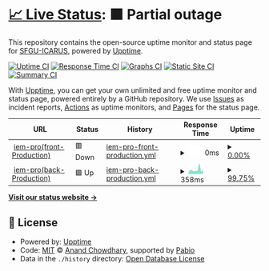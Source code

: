 # [📈 Live Status](https://demo.upptime.js.org): <!--live status--> **🟧 Partial outage**

This repository contains the open-source uptime monitor and status page for [SFGU-ICARUS](https://sixto1982.github.io/monitoreo/), powered by [Upptime](https://github.com/upptime/upptime).

[![Uptime CI](https://github.com/sixto1982/monitoreo/workflows/Uptime%20CI/badge.svg)](https://github.com/sixto1982/monitoreo/actions?query=workflow%3A%22Uptime+CI%22)
[![Response Time CI](https://github.com/sixto1982/monitoreo/workflows/Response%20Time%20CI/badge.svg)](https://github.com/sixto1982/monitoreo/actions?query=workflow%3A%22Response+Time+CI%22)
[![Graphs CI](https://github.com/sixto1982/monitoreo/workflows/Graphs%20CI/badge.svg)](https://github.com/sixto1982/monitoreo/actions?query=workflow%3A%22Graphs+CI%22)
[![Static Site CI](https://github.com/sixto1982/monitoreo/workflows/Static%20Site%20CI/badge.svg)](https://github.com/sixto1982/monitoreo/actions?query=workflow%3A%22Static+Site+CI%22)
[![Summary CI](https://github.com/sixto1982/monitoreo/workflows/Summary%20CI/badge.svg)](https://github.com/sixto1982/monitoreo/actions?query=workflow%3A%22Summary+CI%22)

With [Upptime](https://upptime.js.org), you can get your own unlimited and free uptime monitor and status page, powered entirely by a GitHub repository. We use [Issues](https://github.com/sixto1982/monitoreo/issues) as incident reports, [Actions](https://github.com/sixto1982/monitoreo/actions) as uptime monitors, and [Pages](https://demo.upptime.js.org) for the status page.

<!--start: status pages-->
<!-- This summary is generated by Upptime (https://github.com/upptime/upptime) -->
<!-- Do not edit this manually, your changes will be overwritten -->
<!-- prettier-ignore -->
| URL | Status | History | Response Time | Uptime |
| --- | ------ | ------- | ------------- | ------ |
| <img alt="" src="https://www.iem-pro.cl/assets/icons/favico-150x150.ico" height="13"> [iem-pro(front-Production)](https://www.iem-pro.cl) | 🟥 Down | [iem-pro-front-production.yml](https://github.com/Sixto1982/monitoreo/commits/HEAD/history/iem-pro-front-production.yml) | <details><summary><img alt="Response time graph" src="./graphs/iem-pro-front-production/response-time-week.png" height="20"> 0ms</summary><br><a href="https://Sixto1982.github.io/monitoreo/history/iem-pro-front-production"><img alt="Response time 318" src="https://img.shields.io/endpoint?url=https%3A%2F%2Fraw.githubusercontent.com%2FSixto1982%2Fmonitoreo%2FHEAD%2Fapi%2Fiem-pro-front-production%2Fresponse-time.json"></a><br><a href="https://Sixto1982.github.io/monitoreo/history/iem-pro-front-production"><img alt="24-hour response time 0" src="https://img.shields.io/endpoint?url=https%3A%2F%2Fraw.githubusercontent.com%2FSixto1982%2Fmonitoreo%2FHEAD%2Fapi%2Fiem-pro-front-production%2Fresponse-time-day.json"></a><br><a href="https://Sixto1982.github.io/monitoreo/history/iem-pro-front-production"><img alt="7-day response time 0" src="https://img.shields.io/endpoint?url=https%3A%2F%2Fraw.githubusercontent.com%2FSixto1982%2Fmonitoreo%2FHEAD%2Fapi%2Fiem-pro-front-production%2Fresponse-time-week.json"></a><br><a href="https://Sixto1982.github.io/monitoreo/history/iem-pro-front-production"><img alt="30-day response time 0" src="https://img.shields.io/endpoint?url=https%3A%2F%2Fraw.githubusercontent.com%2FSixto1982%2Fmonitoreo%2FHEAD%2Fapi%2Fiem-pro-front-production%2Fresponse-time-month.json"></a><br><a href="https://Sixto1982.github.io/monitoreo/history/iem-pro-front-production"><img alt="1-year response time 320" src="https://img.shields.io/endpoint?url=https%3A%2F%2Fraw.githubusercontent.com%2FSixto1982%2Fmonitoreo%2FHEAD%2Fapi%2Fiem-pro-front-production%2Fresponse-time-year.json"></a></details> | <details><summary><a href="https://Sixto1982.github.io/monitoreo/history/iem-pro-front-production">0.00%</a></summary><a href="https://Sixto1982.github.io/monitoreo/history/iem-pro-front-production"><img alt="All-time uptime 85.02%" src="https://img.shields.io/endpoint?url=https%3A%2F%2Fraw.githubusercontent.com%2FSixto1982%2Fmonitoreo%2FHEAD%2Fapi%2Fiem-pro-front-production%2Fuptime.json"></a><br><a href="https://Sixto1982.github.io/monitoreo/history/iem-pro-front-production"><img alt="24-hour uptime 0.00%" src="https://img.shields.io/endpoint?url=https%3A%2F%2Fraw.githubusercontent.com%2FSixto1982%2Fmonitoreo%2FHEAD%2Fapi%2Fiem-pro-front-production%2Fuptime-day.json"></a><br><a href="https://Sixto1982.github.io/monitoreo/history/iem-pro-front-production"><img alt="7-day uptime 0.00%" src="https://img.shields.io/endpoint?url=https%3A%2F%2Fraw.githubusercontent.com%2FSixto1982%2Fmonitoreo%2FHEAD%2Fapi%2Fiem-pro-front-production%2Fuptime-week.json"></a><br><a href="https://Sixto1982.github.io/monitoreo/history/iem-pro-front-production"><img alt="30-day uptime 0.00%" src="https://img.shields.io/endpoint?url=https%3A%2F%2Fraw.githubusercontent.com%2FSixto1982%2Fmonitoreo%2FHEAD%2Fapi%2Fiem-pro-front-production%2Fuptime-month.json"></a><br><a href="https://Sixto1982.github.io/monitoreo/history/iem-pro-front-production"><img alt="1-year uptime 83.24%" src="https://img.shields.io/endpoint?url=https%3A%2F%2Fraw.githubusercontent.com%2FSixto1982%2Fmonitoreo%2FHEAD%2Fapi%2Fiem-pro-front-production%2Fuptime-year.json"></a></details>
| <img alt="" src="https://www.iem-pro.cl/assets/icons/favico-150x150.ico" height="13"> [iem-pro(back-Production)](https://backend.iem-pro.cl/) | 🟩 Up | [iem-pro-back-production.yml](https://github.com/Sixto1982/monitoreo/commits/HEAD/history/iem-pro-back-production.yml) | <details><summary><img alt="Response time graph" src="./graphs/iem-pro-back-production/response-time-week.png" height="20"> 358ms</summary><br><a href="https://Sixto1982.github.io/monitoreo/history/iem-pro-back-production"><img alt="Response time 324" src="https://img.shields.io/endpoint?url=https%3A%2F%2Fraw.githubusercontent.com%2FSixto1982%2Fmonitoreo%2FHEAD%2Fapi%2Fiem-pro-back-production%2Fresponse-time.json"></a><br><a href="https://Sixto1982.github.io/monitoreo/history/iem-pro-back-production"><img alt="24-hour response time 391" src="https://img.shields.io/endpoint?url=https%3A%2F%2Fraw.githubusercontent.com%2FSixto1982%2Fmonitoreo%2FHEAD%2Fapi%2Fiem-pro-back-production%2Fresponse-time-day.json"></a><br><a href="https://Sixto1982.github.io/monitoreo/history/iem-pro-back-production"><img alt="7-day response time 358" src="https://img.shields.io/endpoint?url=https%3A%2F%2Fraw.githubusercontent.com%2FSixto1982%2Fmonitoreo%2FHEAD%2Fapi%2Fiem-pro-back-production%2Fresponse-time-week.json"></a><br><a href="https://Sixto1982.github.io/monitoreo/history/iem-pro-back-production"><img alt="30-day response time 320" src="https://img.shields.io/endpoint?url=https%3A%2F%2Fraw.githubusercontent.com%2FSixto1982%2Fmonitoreo%2FHEAD%2Fapi%2Fiem-pro-back-production%2Fresponse-time-month.json"></a><br><a href="https://Sixto1982.github.io/monitoreo/history/iem-pro-back-production"><img alt="1-year response time 327" src="https://img.shields.io/endpoint?url=https%3A%2F%2Fraw.githubusercontent.com%2FSixto1982%2Fmonitoreo%2FHEAD%2Fapi%2Fiem-pro-back-production%2Fresponse-time-year.json"></a></details> | <details><summary><a href="https://Sixto1982.github.io/monitoreo/history/iem-pro-back-production">99.75%</a></summary><a href="https://Sixto1982.github.io/monitoreo/history/iem-pro-back-production"><img alt="All-time uptime 99.74%" src="https://img.shields.io/endpoint?url=https%3A%2F%2Fraw.githubusercontent.com%2FSixto1982%2Fmonitoreo%2FHEAD%2Fapi%2Fiem-pro-back-production%2Fuptime.json"></a><br><a href="https://Sixto1982.github.io/monitoreo/history/iem-pro-back-production"><img alt="24-hour uptime 100.00%" src="https://img.shields.io/endpoint?url=https%3A%2F%2Fraw.githubusercontent.com%2FSixto1982%2Fmonitoreo%2FHEAD%2Fapi%2Fiem-pro-back-production%2Fuptime-day.json"></a><br><a href="https://Sixto1982.github.io/monitoreo/history/iem-pro-back-production"><img alt="7-day uptime 99.75%" src="https://img.shields.io/endpoint?url=https%3A%2F%2Fraw.githubusercontent.com%2FSixto1982%2Fmonitoreo%2FHEAD%2Fapi%2Fiem-pro-back-production%2Fuptime-week.json"></a><br><a href="https://Sixto1982.github.io/monitoreo/history/iem-pro-back-production"><img alt="30-day uptime 99.94%" src="https://img.shields.io/endpoint?url=https%3A%2F%2Fraw.githubusercontent.com%2FSixto1982%2Fmonitoreo%2FHEAD%2Fapi%2Fiem-pro-back-production%2Fuptime-month.json"></a><br><a href="https://Sixto1982.github.io/monitoreo/history/iem-pro-back-production"><img alt="1-year uptime 99.93%" src="https://img.shields.io/endpoint?url=https%3A%2F%2Fraw.githubusercontent.com%2FSixto1982%2Fmonitoreo%2FHEAD%2Fapi%2Fiem-pro-back-production%2Fuptime-year.json"></a></details>

<!--end: status pages-->

[**Visit our status website →**](https://demo.upptime.js.org)

## 📄 License

- Powered by: [Upptime](https://github.com/upptime/upptime)
- Code: [MIT](./LICENSE) © [Anand Chowdhary](https://anandchowdhary.com), supported by [Pabio](https://pabio.com)
- Data in the `./history` directory: [Open Database License](https://opendatacommons.org/licenses/odbl/1-0/)
